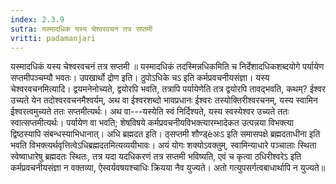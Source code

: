 ```yaml
---
index: 2.3.9
sutra: यस्मादधिकं यस्य चेश्वरवचनं तत्र सप्तमी
vritti: padamanjari
---
```


 यस्मादधिकं यस्य चेश्वरवचनं तत्र सप्तमी ॥ यस्मादधिकं तदस्मिन्नधिकमिति च निर्देशादधिकशब्दयोगे पर्यायेण सप्तमीपञ्चम्यौ भवतः। उपखार्थो द्रोण इति। ठुपोऽधिके चऽ इति कर्मप्रवचनीयसंज्ञा। यस्य चेश्वरवचनमित्यादि। द्वयमनेनोच्यते, द्वयोरपि भवति, तत्रापि पर्यायेणेति तत्र द्वयोरपि तावद्भवति, कथम्? ईश्वर उच्यते येन तदोश्वरवचनमैश्वर्यम्, अथ वा ईश्वरशब्दो भावप्रधानः ईश्वरः तस्योक्तिरीश्वरचनम्, यस्य स्वामिन ईश्वरत्वमुच्यते ततः सप्तमीत्यर्थः। अथ वा---यस्येति स्वं निर्दिश्यते, यस्य स्वस्येश्वर उच्यते ततः स्वात्सप्तमीत्यर्थः। पर्यायेण वा भवति; शेषविषये कर्मप्रवचनीयविभक्त्यारम्भादेकत उत्पन्नया विभक्त्या द्विष्ठस्यापि संबन्धस्याभिधानात्। अधि ब्रह्मदत इति। ठ्सप्तमी शौण्ड्èअःऽ इति समासपक्षे ब्रह्मदताधीना इति भवति विभक्त्यर्थवृत्तित्वेऽधिब्रह्मदतमित्यव्ययीभावः। अयं योगः शक्योऽवक्तुम्, स्वामिन्याधारे पञ्चालाः स्थिता स्वेष्वाधारेषु ब्रह्मदतः स्थितः, तत्र यदा यदधिकरणं तत्र सप्तमी भविष्यति, एवं च कृत्वा ठधिरीश्वरेऽ इति कर्मप्रवचनीयसंज्ञा न वक्तव्या, ऐस्वर्यवषयश्चाधिः क्रियया नैव युज्यते। अतो गत्युपसर्गत्वबाधार्थापि न युज्यते॥